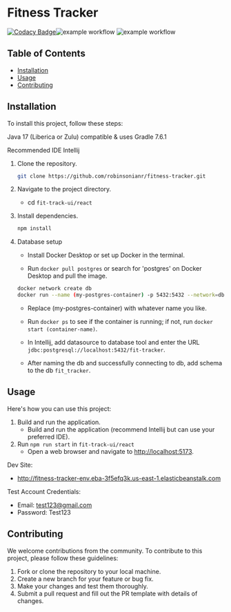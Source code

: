 # Fitness Tracker

[![Codacy Badge](https://app.codacy.com/project/badge/Grade/2da72f82744a4ef682f455cd080f427f)](https://app.codacy.com/gh/robinsonianr/fitness-tracker/dashboard?utm_source=gh&utm_medium=referral&utm_content=&utm_campaign=Badge_grade)![example workflow](https://github.com/robinsonianr/fitness-tracker/actions/workflows/backend-cd.yml/badge.svg) ![example workflow](https://github.com/robinsonianr/fitness-tracker/actions/workflows/frontend-cd.yml/badge.svg)

## Table of Contents

-   [Installation](#installation)
-   [Usage](#usage)
-   [Contributing](#contributing)


## Installation

To install this project, follow these steps:

Java 17 (Liberica or Zulu) compatible & uses Gradle 7.6.1

Recommended IDE Intellij

1. Clone the repository.
   
    ```sh
    git clone https://github.com/robinsonianr/fitness-tracker.git
    ```
   
2. Navigate to the project directory.
   
    -   cd `fit-track-ui/react`

3. Install dependencies.
   
    ```sh
    npm install
    ```
   
4. Database setup
   
   - Install Docker Desktop or set up Docker in the terminal.
     
   - Run `docker pull postgres` or search for 'postgres' on Docker Desktop and pull the image.
       
   ```sh
   docker network create db
   docker run --name (my-postgres-container) -p 5432:5432 --network=db -v dbdata:/var/lib/postgres/data -e POSTGRES_PASSWORD=root1234 -e POSTGRES_DB=fit-tracker -d postgres
   ```

   - Replace (my-postgres-container) with whatever name you like.
      
   - Run `docker ps` to see if the container is running; if not, run `docker start (container-name)`.
  
   - In Intellij, add datasource to database tool and enter the URL `jdbc:postgresql://localhost:5432/fit-tracker`.
  
   - After naming the db and successfully connecting to db, add schema to the db `fit_tracker`.


## Usage

Here's how you can use this project:
1. Build and run the application.
   - Build and run the application (recommend Intellij but can use your preferred IDE).
2. Run `npm run start` in `fit-track-ui/react`
   - Open a web browser and navigate to [http://localhost:5173](http://localhost:5173).

Dev Site:
- http://fitness-tracker-env.eba-3f5efq3k.us-east-1.elasticbeanstalk.com

Test Account Credentials:
- Email: test123@gmail.com
- Password: Test123


## Contributing

We welcome contributions from the community. To contribute to this project, please follow these guidelines:

1. Fork or clone the repository  to your local machine.
2. Create a new branch for your feature or bug fix.
3. Make your changes and test them thoroughly.
4. Submit a pull request and fill out the PR template with details of changes.
